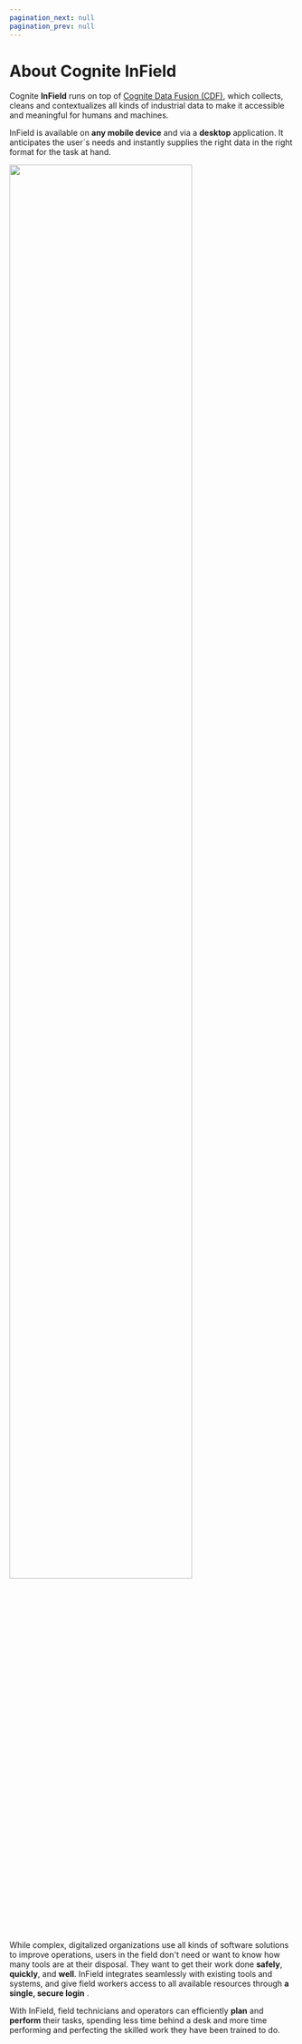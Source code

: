 ```yaml
---
pagination_next: null
pagination_prev: null
---
```


# About Cognite InField


Cognite **InField** runs on top of [Cognite Data Fusion (CDF)](../dev/index.md), which collects, cleans and contextualizes all kinds of industrial data to make it accessible and meaningful for humans and machines.

InField is available on **any mobile device** and via a **desktop** application. It anticipates the user´s needs and instantly supplies the right data in the right format for the task at hand.

<img className="media-centre" src="https://apps-cdn.cogniteapp.com/@cognite/docs-portal-images/1.0.0/images/infield/infield_all_devices.jpg" alt=" " width="80%"/>

While complex, digitalized organizations use all kinds of software solutions to improve operations, users in the field don't need or want to know how many tools are at their disposal. They want to get their work done **safely**, **quickly**, and **well**. InField integrates seamlessly with existing tools and systems, and give field workers access to all available resources through **a single, secure login** .

With InField, field technicians and operators can efficiently **plan** and **perform** their tasks, spending less time behind a desk and more time performing and perfecting the skilled work they have been trained to do.
